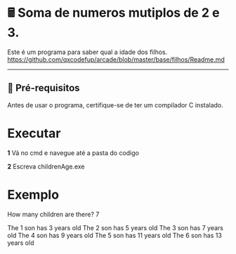 # 🖩 Soma de numeros mutiplos de 2 e 3.

Este é um programa para saber qual a idade dos filhos.
https://github.com/qxcodefup/arcade/blob/master/base/filhos/Readme.md

---

## 🔧 **Pré-requisitos**

Antes de usar o programa, certifique-se de ter um compilador C instalado.

# **Executar**

**1** Vá no cmd e navegue até a pasta do codigo

**2** Escreva childrenAge.exe

# **Exemplo**

How many children are there? 7

The 1 son has 3 years old 
The 2 son has 5 years old 
The 3 son has 7 years old 
The 4 son has 9 years old 
The 5 son has 11 years old 
The 6 son has 13 years old 
